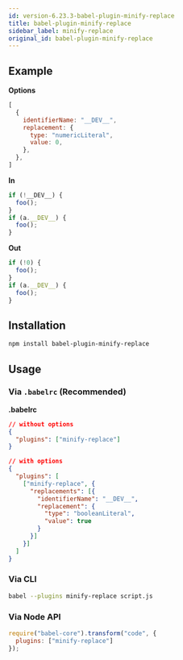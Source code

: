 ```yaml
---
id: version-6.23.3-babel-plugin-minify-replace
title: babel-plugin-minify-replace
sidebar_label: minify-replace
original_id: babel-plugin-minify-replace
---
```


## Example

**Options**

```javascript
[
  {
    identifierName: "__DEV__",
    replacement: {
      type: "numericLiteral",
      value: 0,
    },
  },
]
```

**In**

```javascript
if (!__DEV__) {
  foo();
}
if (a.__DEV__) {
  foo();
}
```

**Out**

```javascript
if (!0) {
  foo();
}
if (a.__DEV__) {
  foo();
}
```

## Installation

```sh
npm install babel-plugin-minify-replace
```

## Usage

### Via `.babelrc` (Recommended)

**.babelrc**

```json
// without options
{
  "plugins": ["minify-replace"]
}
```

```json
// with options
{
  "plugins": [
    ["minify-replace", {
      "replacements": [{
        "identifierName": "__DEV__",
        "replacement": {
          "type": "booleanLiteral",
          "value": true
        }
      }]
    }]
  ]
}
```

### Via CLI

```sh
babel --plugins minify-replace script.js
```

### Via Node API

```javascript
require("babel-core").transform("code", {
  plugins: ["minify-replace"]
});
```

